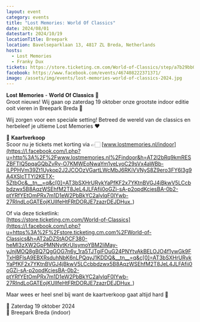 ```yaml
---
layout: event
category: events
title: "Lost Memories: World Of Classics"
date: 2024/08/01
datestart: 2024/10/19
locationTitle: Breepark
location: Bavelseparklaan 13, 4817 ZL Breda, Netherlands
hosts:
  - Lost Memories
  - Franky Dux
tickets: https://store.ticketing.cm.com/World-of-Classics/step/a7b29bb0-3816-4bb2-bb89-546fe4bda94b
facebook: https://www.facebook.com/events/467408222371371/
image: /assets/img/events/lost-memories-world-of-classics-2024.jpg
---
```


𝐋𝐨𝐬𝐭 𝐌𝐞𝐦𝐨𝐫𝐢𝐞𝐬 - 𝐖𝐨𝐫𝐥𝐝 𝐎𝐟 𝐂𝐥𝐚𝐬𝐬𝐢𝐜𝐬 🤩  
Groot nieuws! Wij gaan op zaterdag 19 oktober onze grootste indoor editie ooit vieren in Breepark Breda 🎉

Wij zorgen voor een speciale setting! Betreed de wereld van de classics en herbeleef je ultieme Lost Memories ❤️

🎫 𝐊𝐚𝐚𝐫𝐭𝐯𝐞𝐫𝐤𝐨𝐨𝐩  
Scoor nu je tickets met korting via 👉🏻 [www.lostmemories.nl/indoor](https://l.facebook.com/l.php?u=http%3A%2F%2Fwww.lostmemories.nl%2Findoor&h=AT2l2bRq9kmRESZBFTIQ5pqaGQbZvRy-O7KMWEoNwaYm1yeLyoC29sVx4aWBb-iLPPHVm39Zt1Uykop2J2JCOOzVGartLWcMbJ6RKiVVNyS8Z9ero3FY6l3g9A4XSlcTTYl2KETX-5ZtbOc&__tn__=q&c[0]=AT3bSXHrURykYaPfKF2x7YKtnBVGJ4jBkwV5LCcbbdzwx5B8AqzWSEhfM2T8JeL4JLFAfii0oGZi-sA-p2opdKciesBA-0b2-ptYRfYEtOmPRx7m1D1eW2PbBkYC2alylqF0IYwb-27RIndLoGATEojKUlIfeHtFRtDORJE7zazrDEJDHux_)

Of via deze ticketlink:  
[https://store.ticketing.cm.com/World-of-Classics](https://l.facebook.com/l.php?u=https%3A%2F%2Fstore.ticketing.cm.com%2FWorld-of-Classics&h=AT2aDZStAOCF380-heMI3zXW2GpPMNNytKrUlsymoYBM2liMay-yJnjMOQ8gBQ7QgGOG7n6y_1ra5TJTgiFOuG24PNYtvAkBELOJO4f1ywGk9FTxHBFlsA9EBXRsduhNbK6nLPQqyJ1KDDQ&__tn__=q&c[0]=AT3bSXHrURykYaPfKF2x7YKtnBVGJ4jBkwV5LCcbbdzwx5B8AqzWSEhfM2T8JeL4JLFAfii0oGZi-sA-p2opdKciesBA-0b2-ptYRfYEtOmPRx7m1D1eW2PbBkYC2alylqF0IYwb-27RIndLoGATEojKUlIfeHtFRtDORJE7zazrDEJDHux_)

Maar wees er heel snel bij want de kaartverkoop gaat altijd hard 🥳

📆 Zaterdag 19 oktober 2024  
📍 Breepark Breda (indoor)